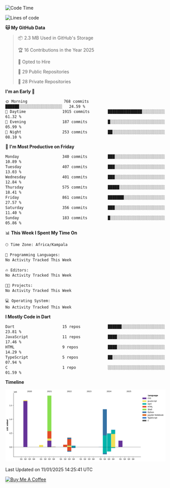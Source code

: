 <!--START_SECTION:waka-->
![Code Time](http://img.shields.io/badge/Code%20Time-942%20hrs%2015%20mins-blue)

![Lines of code](https://img.shields.io/badge/From%20Hello%20World%20I%27ve%20Written-6.8%20million%20lines%20of%20code-blue)

**🐱 My GitHub Data** 

> 📦 2.3 MB Used in GitHub's Storage 
 > 
> 🏆 16 Contributions in the Year 2025
 > 
> 💼 Opted to Hire
 > 
> 📜 29 Public Repositories 
 > 
> 🔑 28 Private Repositories 
 > 
**I'm an Early 🐤** 

```text
🌞 Morning                768 commits         ██████░░░░░░░░░░░░░░░░░░░   24.59 % 
🌆 Daytime                1915 commits        ███████████████░░░░░░░░░░   61.32 % 
🌃 Evening                187 commits         █░░░░░░░░░░░░░░░░░░░░░░░░   05.99 % 
🌙 Night                  253 commits         ██░░░░░░░░░░░░░░░░░░░░░░░   08.10 % 
```
📅 **I'm Most Productive on Friday** 

```text
Monday                   340 commits         ███░░░░░░░░░░░░░░░░░░░░░░   10.89 % 
Tuesday                  407 commits         ███░░░░░░░░░░░░░░░░░░░░░░   13.03 % 
Wednesday                401 commits         ███░░░░░░░░░░░░░░░░░░░░░░   12.84 % 
Thursday                 575 commits         █████░░░░░░░░░░░░░░░░░░░░   18.41 % 
Friday                   861 commits         ███████░░░░░░░░░░░░░░░░░░   27.57 % 
Saturday                 356 commits         ███░░░░░░░░░░░░░░░░░░░░░░   11.40 % 
Sunday                   183 commits         █░░░░░░░░░░░░░░░░░░░░░░░░   05.86 % 
```


📊 **This Week I Spent My Time On** 

```text
🕑︎ Time Zone: Africa/Kampala

💬 Programming Languages: 
No Activity Tracked This Week

🔥 Editors: 
No Activity Tracked This Week

🐱‍💻 Projects: 
No Activity Tracked This Week

💻 Operating System: 
No Activity Tracked This Week
```

**I Mostly Code in Dart** 

```text
Dart                     15 repos            ██████░░░░░░░░░░░░░░░░░░░   23.81 % 
JavaScript               11 repos            ████░░░░░░░░░░░░░░░░░░░░░   17.46 % 
HTML                     9 repos             ████░░░░░░░░░░░░░░░░░░░░░   14.29 % 
TypeScript               5 repos             ██░░░░░░░░░░░░░░░░░░░░░░░   07.94 % 
C                        1 repo              ░░░░░░░░░░░░░░░░░░░░░░░░░   01.59 % 
```



**Timeline**

![Lines of Code chart](https://raw.githubusercontent.com/drexhacker/drexhacker/main/assets/bar_graph.png)


 Last Updated on 11/01/2025 14:25:41 UTC
<!--END_SECTION:waka-->

<a href="https://www.buymeacoffee.com/drexsoftorg" target="_blank"><img src="https://www.buymeacoffee.com/assets/img/custom_images/orange_img.png" alt="Buy Me A Coffee" style="height: 41px !important;width: 174px !important;box-shadow: 0px 3px 2px 0px rgba(190, 190, 190, 0.5) !important;-webkit-box-shadow: 0px 3px 2px 0px rgba(190, 190, 190, 0.5) !important;" ></a>


<!---
drexhacker/drexhacker is a ✨ special ✨ repository because its `README.md` (this file) appears on your GitHub profile.
You can click the Preview link to take a look at your changes.
--->
